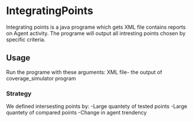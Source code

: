 # IntegratingPoints
Integrating points is a java programe which gets XML file contains reports on Agent activity.
The programe will output all intresting points chosen by specific criteria.

## Usage
Run the programe with these arguments:
XML file- the output of coverage_simulator program

### Strategy
We defined intersesting points by:
-Large quantety of tested points
-Large quantety of compared points
-Change in agent trendency
